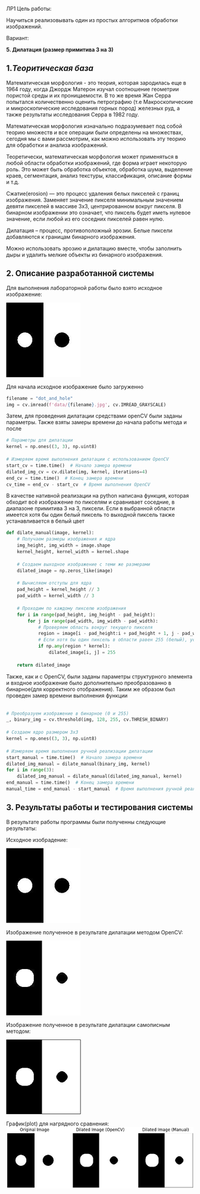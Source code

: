 ЛР1 
Цель работы:

Научиться реализовывать один из простых алгоритмов обработки изображений.

Вариант:

**5. Дилатация (размер примитива 3 на 3)**

## 1._Теоритическая база_

Математическая морфология - это теория, которая зародилась еще в 1964 году, когда Джордж Матерон изучал соотношение геометрии пористой среды и их проницаемости. В то же время Жан Серра попытался количественно оценить петрографию (т.е Макроскопические и микроскопические исследования горных пород) железных руд, а также результаты исследования Серра в 1982 году.

Математическая морфология изначально подразумевает под собой теорию множеств и все операции были определены на множествах, сегодня мы с вами рассмотрим, как можно использовать эту теорию для обработки и анализа изображений.

Теоретически, математическая морфология может применяться в любой области обработки изображений, где форма играет некоторую роль. Это может быть обработка объектов, обработка шума, выделение краев, сегментация, анализ текстуры, классификация, описание формы и т.д.

Сжатие(erosion) — это процесс удаления белых пикселей с границ изображения. Заменяет значение пикселя минимальным значением девяти пикселей в массиве 3x3, центрированном вокруг пикселя. В бинарном изображении это означает, что пиксель будет иметь нулевое значение, если любой из его соседних пикселей равен нулю.



Дилатация – процесс, противоположный эрозии. Белые пиксели добавляются к границам бинарного изображения.

Можно использовать эрозию и дилатацию вместе, чтобы заполнить дыры и удалить мелкие объекты из бинарного изображения.

## 2. Описание разработанной системы

Для выполнения лабораторной работы было взято исходное изображение:

![Исходное изображение](pythonProject/data/dot_and_hole.jpg "Исходное изображение")

Для начала исходное изображение было загруженно 


```python
filename = "dot_and_hole"
img = cv.imread(f'data/{filename}.jpg', cv.IMREAD_GRAYSCALE)
```

Затем, для проведения дилатации средствами openCV были заданы параметры. Также взяты замеры времени до начала работы метода и после

```python
# Параметры для дилатации
kernel = np.ones((3, 3), np.uint8)

# Измеряем время выполнения дилатации с использованием OpenCV
start_cv = time.time()  # Начало замера времени
dilated_img_cv = cv.dilate(img, kernel, iterations=4)
end_cv = time.time()  # Конец замера времени
cv_time = end_cv - start_cv  # Время выполнения OpenCV
```

В качестве нативной реализации на python написана функция, которая обходит всё изображение по пикселям и сравнивает соседние, в диапазоне примитива 3 на 3, пиксели. Если в выбранной области имеется хотя бы один белый пиксель то выходной пиксель также устанавливается в белый цвет

```python
def dilate_manual(image, kernel):
    # Получаем размеры изображения и ядра
    img_height, img_width = image.shape
    kernel_height, kernel_width = kernel.shape

    # Создаем выходное изображение с теми же размерами
    dilated_image = np.zeros_like(image)

    # Вычисляем отступы для ядра
    pad_height = kernel_height // 3
    pad_width = kernel_width // 3

    # Проходим по каждому пикселю изображения
    for i in range(pad_height, img_height - pad_height):
        for j in range(pad_width, img_width - pad_width):
            # Проверяем область вокруг текущего пикселя
            region = image[i - pad_height:i + pad_height + 1, j - pad_width:j + pad_width + 1]
            # Если хотя бы один пиксель в области равен 255 (белый), устанавливаем пиксель в выходном изображении в 255
            if np.any(region * kernel):
                dilated_image[i, j] = 255

    return dilated_image
```
Также, как и с OpenCV, были заданы параметры структурного элемента и входное изображение было дополнительно преобразованно в бинарное(для корректного отображения). Таким же образом был проведен замер времени выполнения функции
```python

# Преобразуем изображение в бинарное (0 и 255)
_, binary_img = cv.threshold(img, 128, 255, cv.THRESH_BINARY)

# Создаем ядро размером 3x3
kernel = np.ones((3, 3), np.uint8)

# Измеряем время выполнения ручной реализации дилатации
start_manual = time.time()  # Начало замера времени
dilated_img_manual = dilate_manual(binary_img, kernel)
for i in range(3):
    dilated_img_manual = dilate_manual(dilated_img_manual, kernel)
end_manual = time.time()  # Конец замера времени
manual_time = end_manual - start_manual  # Время выполнения ручной реализации
```

## 3. Результаты работы и тестирования системы

В результате работы программы были полученны следующие результаты:

Исходное изобрадение:


![исходное изображение](pythonProject/data/dot_and_hole.jpg "исходное изображение")

Изображение полученное в результате дилатации методом OpenCV:


![cv_dilated](pythonProject/data/dot_and_hole_cv_dilated.jpg "cv_dilated")

Изображение полученное в результате дилатации самописным методом:


![manual_dilated](pythonProject/data/dot_and_hole_manual_dilated.jpg "manual_dilated")

График(plot) для нагрядного сравнения:
![plot](pythonProject/data/plot.png "plot")